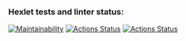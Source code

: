### Hexlet tests and linter status:
[![Maintainability](https://api.codeclimate.com/v1/badges/aa06118dad6d8905f74b/maintainability)](https://codeclimate.com/github/YankaZabka/frontend-project-lvl3/maintainability)
[![Actions Status](https://github.com/YankaZabka/frontend-project-lvl3/workflows/eslinter-check/badge.svg)](https://github.com/YankaZabka/frontend-project-lvl3/actions)
[![Actions Status](https://github.com/YankaZabka/frontend-project-lvl3/workflows/hexlet-check/badge.svg)](https://github.com/YankaZabka/frontend-project-lvl3/actions)
